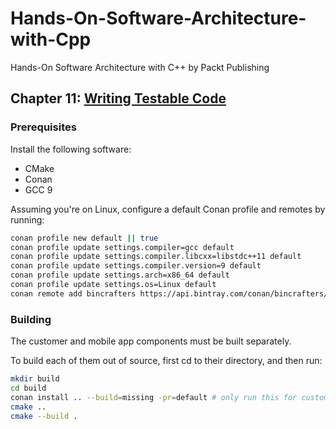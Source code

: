 # Hands-On-Software-Architecture-with-Cpp
Hands-On Software Architecture with C++ by Packt Publishing

## Chapter 11: [Writing Testable Code](ch11)

### Prerequisites

Install the following software:
- CMake
- Conan
- GCC 9

Assuming you're on Linux, configure a default Conan profile and remotes by running:

```bash
conan profile new default || true
conan profile update settings.compiler=gcc default
conan profile update settings.compiler.libcxx=libstdc++11 default
conan profile update settings.compiler.version=9 default
conan profile update settings.arch=x86_64 default
conan profile update settings.os=Linux default
conan remote add bincrafters https://api.bintray.com/conan/bincrafters/public-conan || true
```

### Building

The customer and mobile app components must be built separately.

To build each of them out of source, first cd to their directory, and then run:

```bash
mkdir build
cd build
conan install .. --build=missing -pr=default # only run this for customer
cmake ..
cmake --build .
```
